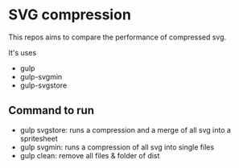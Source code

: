 # SVG compression

This repos aims to compare the performance of compressed svg.

It's uses
- gulp
- gulp-svgmin
- gulp-svgstore

## Command to run
- gulp svgstore: runs a compression and a merge of all svg into a spritesheet
- gulp svgmin: runs a compression of all svg into single files
- gulp clean: remove all files & folder of dist
